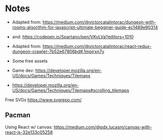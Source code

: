 # Notes

- Adapted from: https://medium.com/@victorcatalintorac/dungeon-with-rooms-algorithm-for-javascript-ultimate-begginer-guide-ec1489e90314
- and: https://codepen.io/Spartano/pen/VKvLVa?editors=1010

- Adapted from: https://medium.com/@victorcatalintorac/react-redux-dungeon-crawler-7b52e67806bd#.1mpjrxn7y

- Some free assets

- Game dev: https://developer.mozilla.org/en-US/docs/Games/Techniques/Tilemaps

- https://developer.mozilla.org/en-US/docs/Games/Techniques/Tilemaps#scrolling_tilemaps

Free SVGs
https://www.svgrepo.com/

## Pacman

Using React w/ canvas: https://medium.com/@pdx.lucasm/canvas-with-react-js-32e133c05258

